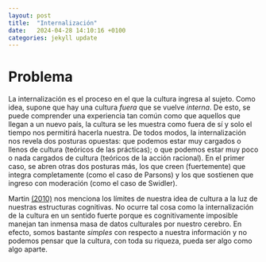 ```yaml
---
layout: post
title:  "Internalización"
date:   2024-04-28 14:10:16 +0100
categories: jekyll update
---
```


# Problema
La internalización es el proceso en el que la cultura ingresa al sujeto. Como idea, supone que hay una cultura *fuera* que se vuelve *interna*. De esto, se puede comprender una experiencia tan común como que aquellos que llegan a un nuevo país, la cultura se les muestra como fuera de sí y solo el tiempo nos permitirá hacerla nuestra. De todos modos, la internalización nos revela dos posturas opuestas: que podemos estar muy cargados o llenos de cultura (teóricos de las prácticas); o que podemos estar muy poco o nada cargados de cultura (teóricos de la acción racional). En el primer caso, se abren otras dos posturas más, los que creen (fuertemente) que integra completamente (como el caso de Parsons) y los que sostienen que ingreso con moderación (como el caso de Swidler).

Martin [(2010)](https://doi.org/10.1016/j.poetic.2009.11.004) nos menciona los límites de nuestra idea de cultura a la luz de nuestras estructuras cognitivas. No ocurre tal cosa como la internalización de la cultura en un sentido fuerte porque es cognitivamente imposible manejan tan inmensa masa de datos culturales por nuestro cerebro. En efecto, somos bastante *simples* con respecto a nuestra información y no podemos pensar que la cultura, con toda su riqueza, pueda ser algo como algo aparte. 
